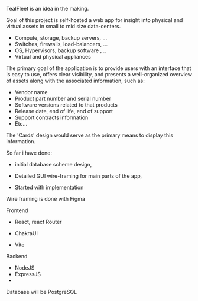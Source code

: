 
TealFleet is an idea in the making.

Goal of this project is self-hosted a web app for insight into  physical and virtual assets in small to mid size data-centers.

- Compute, storage, backup servers, ...
- Switches, firewalls, load-balancers, ...
- OS, Hypervisors, backup software , ..
- Virtual and physical appliances

The primary goal of the application is to provide users with an interface that is easy to use, offers clear visibility, and presents a well-organized overview of assets along with the associated information, such as:

- Vendor name
- Product part number and serial number
- Software versions related to that products
- Release date, end of life, end of support
- Support contracts information
- Etc…

The 'Cards' design would serve as the primary means to display this information.

So far i have done:

- initial database scheme design,

- Detailed GUI wire-framing for main parts of the app,

- Started with implementation

Wire framing is done with Figma

Frontend

- React, react Router

- ChakraUI

- Vite

Backend

- NodeJS
- ExpressJS
- 

Database will be PostgreSQL
